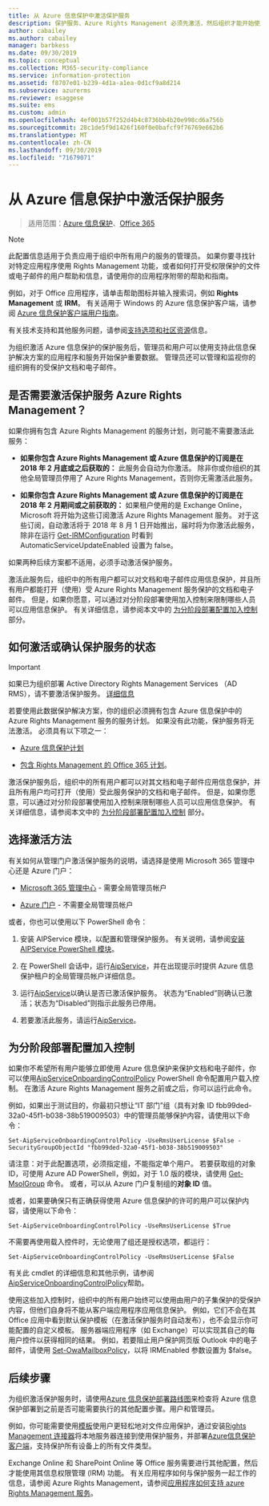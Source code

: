 ```yaml
---
title: 从 Azure 信息保护中激活保护服务
description: 保护服务、Azure Rights Management 必须先激活，然后组织才能开始使用支持此信息保护解决方案的应用程序和服务来保护文档和电子邮件。
author: cabailey
ms.author: cabailey
manager: barbkess
ms.date: 09/30/2019
ms.topic: conceptual
ms.collection: M365-security-compliance
ms.service: information-protection
ms.assetid: f8707e01-b239-4d1a-a1ea-0d1cf9a8d214
ms.subservice: azurerms
ms.reviewer: esaggese
ms.suite: ems
ms.custom: admin
ms.openlocfilehash: 4ef001b57f252d4b4c8736bb4b20e998cd6a756b
ms.sourcegitcommit: 28c1de5f9d1426f160f0e0bafcf9f76769e662b6
ms.translationtype: MT
ms.contentlocale: zh-CN
ms.lasthandoff: 09/30/2019
ms.locfileid: "71679071"
---
```

# <a name="activating-the-protection-service-from-azure-information-protection"></a>从 Azure 信息保护中激活保护服务

>适用范围：[Azure 信息保护](https://azure.microsoft.com/pricing/details/information-protection)、[Office 365](https://download.microsoft.com/download/E/C/F/ECF42E71-4EC0-48FF-AA00-577AC14D5B5C/Azure_Information_Protection_licensing_datasheet_EN-US.pdf)

> [!NOTE]
> 此配置信息适用于负责应用于组织中所有用户的服务的管理员。 如果你要寻找针对特定应用程序使用 Rights Management 功能，或者如何打开受权限保护的文件或电子邮件的用户帮助和信息，请使用你的应用程序附带的帮助和指南。
>
> 例如，对于 Office 应用程序，请单击帮助图标并输入搜索词，例如 **Rights Management** 或 **IRM**。 有关适用于 Windows 的 Azure 信息保护客户端，请参阅 [Azure 信息保护客户端用户指南](./rms-client/client-user-guide.md)。
>
> 有关技术支持和其他服务问题，请参阅[支持选项和社区资源](information-support.md#support-options-and-community-resources)信息。

为组织激活 Azure 信息保护的保护服务后，管理员和用户可以使用支持此信息保护解决方案的应用程序和服务开始保护重要数据。 管理员还可以管理和监视你的组织拥有的受保护文档和电子邮件。 


## <a name="do-you-need-to-activate-the-protection-service-azure-rights-management"></a>是否需要激活保护服务 Azure Rights Management？

如果你拥有包含 Azure Rights Management 的服务计划，则可能不需要激活此服务：

- **如果你包含 Azure Rights Management 或 Azure 信息保护的订阅是在 2018 年 2 月底或之后获取的：** 此服务会自动为你激活。 除非你或你组织的其他全局管理员停用了 Azure Rights Management，否则你无需激活此服务。

- **如果你包含 Azure Rights Management 或 Azure 信息保护的订阅是在 2018 年 2 月期间或之前获取的：** 如果租户使用的是 Exchange Online，Microsoft 将开始为这些订阅激活 Azure Rights Management 服务。 对于这些订阅，自动激活将于 2018 年 8 月 1 日开始推出，届时将为你激活此服务，除非在运行 [Get-IRMConfiguration](/powershell/module/exchange/encryption-and-certificates/get-irmconfiguration?view=exchange-ps) 时看到 AutomaticServiceUpdateEnabled 设置为 false。 

如果两种后续方案都不适用，必须手动激活保护服务。 

激活此服务后，组织中的所有用户都可以对文档和电子邮件应用信息保护，并且所有用户都能打开（使用）受 Azure Rights Management 服务保护的文档和电子邮件。 但是，如果你愿意，可以通过对分阶段部署使用加入控制来限制哪些人员可以应用信息保护。 有关详细信息，请参阅本文中的 [为分阶段部署配置加入控制](#configuring-onboarding-controls-for-a-phased-deployment) 部分。

## <a name="how-to-activate-or-confirm-the-status-of-the-protection-service"></a>如何激活或确认保护服务的状态 

> [!IMPORTANT]
> 如果已为组织部署 Active Directory Rights Management Services （AD RMS），请不要激活保护服务。 [详细信息](prepare-environment-adrms.md)

若要使用此数据保护解决方案，你的组织必须拥有包含 Azure 信息保护中的 Azure Rights Management 服务的服务计划。 如果没有此功能，保护服务将无法激活。 必须具有以下项之一：

- [Azure 信息保护计划](https://www.microsoft.com/cloud-platform/azure-information-protection-pricing) 

- [包含 Rights Management 的 Office 365 计划](https://download.microsoft.com/download/E/C/F/ECF42E71-4EC0-48FF-AA00-577AC14D5B5C/Azure_Information_Protection_licensing_datasheet_EN-US.pdf)。

激活保护服务后，组织中的所有用户都可以对其文档和电子邮件应用信息保护，并且所有用户均可打开（使用）受此服务保护的文档和电子邮件。 但是，如果你愿意，可以通过对分阶段部署使用加入控制来限制哪些人员可以应用信息保护。 有关详细信息，请参阅本文中的 [为分阶段部署配置加入控制](#configuring-onboarding-controls-for-a-phased-deployment) 部分。

## <a name="choosing-your-activation-method"></a>选择激活方法

有关如何从管理门户激活保护服务的说明，请选择是使用 Microsoft 365 管理中心还是 Azure 门户：

- [Microsoft 365 管理中心](activate-office365.md) - 需要全局管理员帐户

- [Azure 门户](activate-azure.md) - 不需要全局管理员帐户

或者，你也可以使用以下 PowerShell 命令：

1. 安装 AIPService 模块，以配置和管理保护服务。 有关说明，请参阅[安装 AIPService PowerShell 模块](install-powershell.md)。

2. 在 PowerShell 会话中，运行[AipService](/powershell/module/aipservice/connect-aipservice)，并在出现提示时提供 Azure 信息保护租户的全局管理员帐户详细信息。

3. 运行[AipService](/powershell/module/aipservice/get-aipservice)以确认是否已激活保护服务。 状态为“Enabled”则确认已激活；状态为“Disabled”则指示此服务已停用。

4. 若要激活此服务，请运行[AipService](/powershell/module/aipservice/enable-aipservice)。

## <a name="configuring-onboarding-controls-for-a-phased-deployment"></a>为分阶段部署配置加入控制
如果你不希望所有用户能够立即使用 Azure 信息保护来保护文档和电子邮件，你可以使用[AipServiceOnboardingControlPolicy](/powershell/module/aipservice/set-aipserviceonboardingcontrolpolicy) PowerShell 命令配置用户载入控制。 在激活 Azure Rights Management 服务之前或之后，你可以运行此命令。

例如，如果出于测试目的，你最初只想让“IT 部门”组（具有对象 ID fbb99ded-32a0-45f1-b038-38b519009503）中的管理员能够保护内容，请使用以下命令：

```
Set-AipServiceOnboardingControlPolicy -UseRmsUserLicense $False -SecurityGroupObjectId "fbb99ded-32a0-45f1-b038-38b519009503"
```

请注意：对于此配置选项，必须指定组，不能指定单个用户。 若要获取组的对象 ID，可使用 Azure AD PowerShell，例如，对于 1.0 版的模块，请使用 [Get-MsolGroup](/powershell/msonline/v1/get-msolgroup) 命令。 或者，可以从 Azure 门户复制组的**对象 ID** 值。

或者，如果要确保只有正确获得使用 Azure 信息保护的许可的用户可以保护内容，请使用以下命令：

```
Set-AipServiceOnboardingControlPolicy -UseRmsUserLicense $True
```

不需要再使用载入控件时，无论使用了组还是授权选项，都运行：

```
Set-AipServiceOnboardingControlPolicy -UseRmsUserLicense $False
```

有关此 cmdlet 的详细信息和其他示例，请参阅[AipServiceOnboardingControlPolicy](/powershell/module/aipservice/set-aipserviceonboardingcontrolpolicy)帮助。

使用这些加入控制时，组织中的所有用户始终可以使用由用户的子集保护的受保护内容，但他们自身将不能从客户端应用程序应用信息保护。 例如，它们不会在其 Office 应用中看到默认保护模板（在激活保护服务时自动发布），也不会显示你可能配置的自定义模板。 服务器端应用程序（如 Exchange）可以实现其自己的每用户控件以获得相同的结果。 例如，若要阻止用户保护网页版 Outlook 中的电子邮件，请使用 [Set-OwaMailboxPolicy](/powershell/module/exchange/client-access/set-owamailboxpolicy?view=exchange-ps)，以将 IRMEnabled 参数设置为 $false。


## <a name="next-steps"></a>后续步骤
为组织激活保护服务时，请使用[Azure 信息保护部署路线图](deployment-roadmap.md)来检查将 Azure 信息保护部署到之前是否可能需要执行的其他配置步骤。用户和管理员。 

例如，你可能需要使用[模板](configure-policy-templates.md)使用户更轻松地对文件应用保护，通过安装[Rights Management 连接器](deploy-rms-connector.md)将本地服务器连接到使用保护服务，并部署[Azure信息保护客户端](./rms-client/aip-client.md)，支持保护所有设备上的所有文件类型。 

Exchange Online 和 SharePoint Online 等 Office 服务需要进行其他配置，然后才能使用其信息权限管理 (IRM) 功能。 有关应用程序如何与保护服务一起工作的信息，请参阅 Azure Rights Management，请参阅[应用程序如何支持 azure Rights Management 服务](applications-support.md)。

